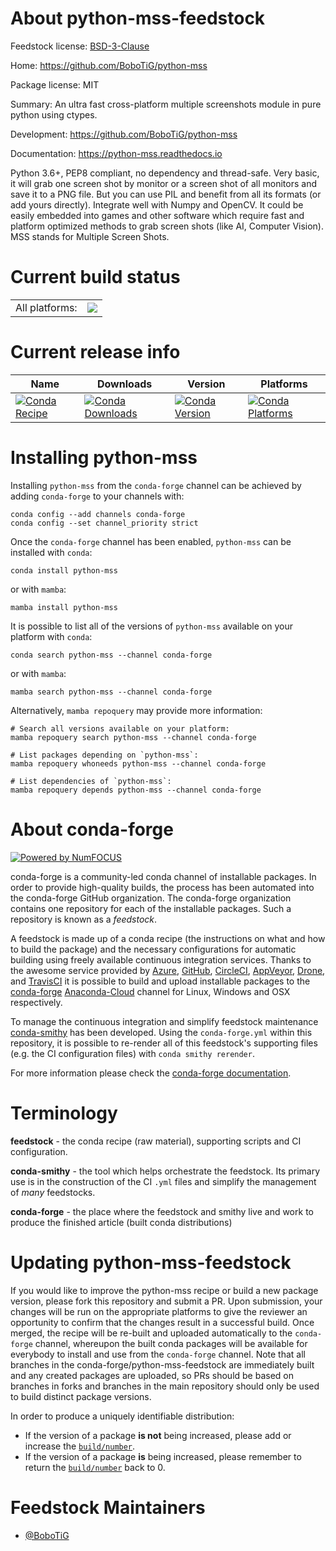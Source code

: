 About python-mss-feedstock
==========================

Feedstock license: [BSD-3-Clause](https://github.com/conda-forge/python-mss-feedstock/blob/main/LICENSE.txt)

Home: https://github.com/BoboTiG/python-mss

Package license: MIT

Summary: An ultra fast cross-platform multiple screenshots module in pure python using ctypes.

Development: https://github.com/BoboTiG/python-mss

Documentation: https://python-mss.readthedocs.io

Python 3.6+, PEP8 compliant, no dependency and thread-safe.
Very basic, it will grab one screen shot by monitor or a screen shot of all monitors and save it to a PNG file.
But you can use PIL and benefit from all its formats (or add yours directly).
Integrate well with Numpy and OpenCV.
It could be easily embedded into games and other software which require fast and platform optimized methods to grab screen shots (like AI, Computer Vision).
MSS stands for Multiple Screen Shots.


Current build status
====================


<table><tr><td>All platforms:</td>
    <td>
      <a href="https://dev.azure.com/conda-forge/feedstock-builds/_build/latest?definitionId=10165&branchName=main">
        <img src="https://dev.azure.com/conda-forge/feedstock-builds/_apis/build/status/python-mss-feedstock?branchName=main">
      </a>
    </td>
  </tr>
</table>

Current release info
====================

| Name | Downloads | Version | Platforms |
| --- | --- | --- | --- |
| [![Conda Recipe](https://img.shields.io/badge/recipe-python--mss-green.svg)](https://anaconda.org/conda-forge/python-mss) | [![Conda Downloads](https://img.shields.io/conda/dn/conda-forge/python-mss.svg)](https://anaconda.org/conda-forge/python-mss) | [![Conda Version](https://img.shields.io/conda/vn/conda-forge/python-mss.svg)](https://anaconda.org/conda-forge/python-mss) | [![Conda Platforms](https://img.shields.io/conda/pn/conda-forge/python-mss.svg)](https://anaconda.org/conda-forge/python-mss) |

Installing python-mss
=====================

Installing `python-mss` from the `conda-forge` channel can be achieved by adding `conda-forge` to your channels with:

```
conda config --add channels conda-forge
conda config --set channel_priority strict
```

Once the `conda-forge` channel has been enabled, `python-mss` can be installed with `conda`:

```
conda install python-mss
```

or with `mamba`:

```
mamba install python-mss
```

It is possible to list all of the versions of `python-mss` available on your platform with `conda`:

```
conda search python-mss --channel conda-forge
```

or with `mamba`:

```
mamba search python-mss --channel conda-forge
```

Alternatively, `mamba repoquery` may provide more information:

```
# Search all versions available on your platform:
mamba repoquery search python-mss --channel conda-forge

# List packages depending on `python-mss`:
mamba repoquery whoneeds python-mss --channel conda-forge

# List dependencies of `python-mss`:
mamba repoquery depends python-mss --channel conda-forge
```


About conda-forge
=================

[![Powered by
NumFOCUS](https://img.shields.io/badge/powered%20by-NumFOCUS-orange.svg?style=flat&colorA=E1523D&colorB=007D8A)](https://numfocus.org)

conda-forge is a community-led conda channel of installable packages.
In order to provide high-quality builds, the process has been automated into the
conda-forge GitHub organization. The conda-forge organization contains one repository
for each of the installable packages. Such a repository is known as a *feedstock*.

A feedstock is made up of a conda recipe (the instructions on what and how to build
the package) and the necessary configurations for automatic building using freely
available continuous integration services. Thanks to the awesome service provided by
[Azure](https://azure.microsoft.com/en-us/services/devops/), [GitHub](https://github.com/),
[CircleCI](https://circleci.com/), [AppVeyor](https://www.appveyor.com/),
[Drone](https://cloud.drone.io/welcome), and [TravisCI](https://travis-ci.com/)
it is possible to build and upload installable packages to the
[conda-forge](https://anaconda.org/conda-forge) [Anaconda-Cloud](https://anaconda.org/)
channel for Linux, Windows and OSX respectively.

To manage the continuous integration and simplify feedstock maintenance
[conda-smithy](https://github.com/conda-forge/conda-smithy) has been developed.
Using the ``conda-forge.yml`` within this repository, it is possible to re-render all of
this feedstock's supporting files (e.g. the CI configuration files) with ``conda smithy rerender``.

For more information please check the [conda-forge documentation](https://conda-forge.org/docs/).

Terminology
===========

**feedstock** - the conda recipe (raw material), supporting scripts and CI configuration.

**conda-smithy** - the tool which helps orchestrate the feedstock.
                   Its primary use is in the construction of the CI ``.yml`` files
                   and simplify the management of *many* feedstocks.

**conda-forge** - the place where the feedstock and smithy live and work to
                  produce the finished article (built conda distributions)


Updating python-mss-feedstock
=============================

If you would like to improve the python-mss recipe or build a new
package version, please fork this repository and submit a PR. Upon submission,
your changes will be run on the appropriate platforms to give the reviewer an
opportunity to confirm that the changes result in a successful build. Once
merged, the recipe will be re-built and uploaded automatically to the
`conda-forge` channel, whereupon the built conda packages will be available for
everybody to install and use from the `conda-forge` channel.
Note that all branches in the conda-forge/python-mss-feedstock are
immediately built and any created packages are uploaded, so PRs should be based
on branches in forks and branches in the main repository should only be used to
build distinct package versions.

In order to produce a uniquely identifiable distribution:
 * If the version of a package **is not** being increased, please add or increase
   the [``build/number``](https://docs.conda.io/projects/conda-build/en/latest/resources/define-metadata.html#build-number-and-string).
 * If the version of a package **is** being increased, please remember to return
   the [``build/number``](https://docs.conda.io/projects/conda-build/en/latest/resources/define-metadata.html#build-number-and-string)
   back to 0.

Feedstock Maintainers
=====================

* [@BoboTiG](https://github.com/BoboTiG/)

